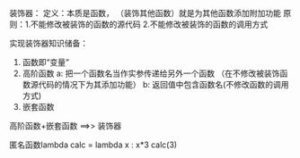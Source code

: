 装饰器：
定义：本质是函数， （装饰其他函数）就是为其他函数添加附加功能
原则：1.不能修改被装饰的函数的源代码
      2.不能修改被装饰的函数的调用方式

实现装饰器知识储备：
1. 函数即“变量”
2. 高阶函数
    a: 把一个函数名当作实参传递给另外一个函数
        （在不修改被装饰函数源代码的情况下为其添加功能）
    b: 返回值中包含函数名(不修改函数的调用方式)
3. 嵌套函数


高阶函数+嵌套函数 ==>> 装饰器

匿名函数lambda
calc = lambda x : x*3
calc(3)